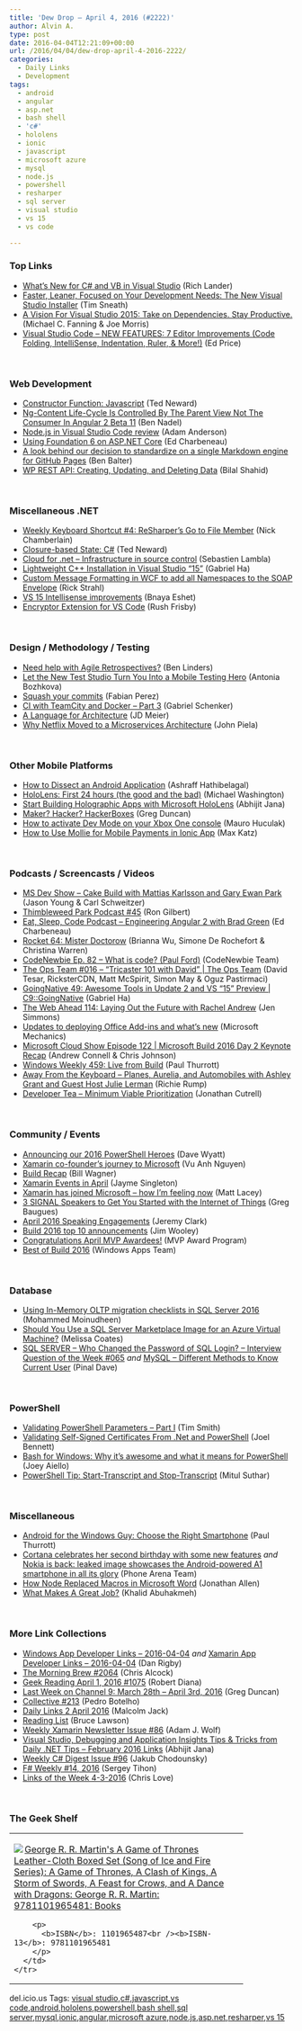 ```yaml
---
title: 'Dew Drop – April 4, 2016 (#2222)'
author: Alvin A.
type: post
date: 2016-04-04T12:21:09+00:00
url: /2016/04/04/dew-drop-april-4-2016-2222/
categories:
  - Daily Links
  - Development
tags:
  - android
  - angular
  - asp.net
  - bash shell
  - 'c#'
  - hololens
  - ionic
  - javascript
  - microsoft azure
  - mysql
  - node.js
  - powershell
  - resharper
  - sql server
  - visual studio
  - vs 15
  - vs code

---
```

### <a name="top"></a>Top Links

  * <a href="https://blogs.msdn.microsoft.com/dotnet/2016/04/02/whats-new-for-c-and-vb-in-visual-studio/" target="_blank">What’s New for C# and VB in Visual Studio</a> (Rich Lander)
  * <a href="https://blogs.msdn.microsoft.com/visualstudio/2016/04/01/faster-leaner-visual-studio-installer/" target="_blank">Faster, Leaner, Focused on Your Development Needs: The New Visual Studio Installer</a> (Tim Sneath)
  * <a href="https://blogs.msdn.microsoft.com/visualstudio/2016/04/01/visual-studio-2015-take-on-dependencies-stay-productive/" target="_blank">A Vision For Visual Studio 2015: Take on Dependencies. Stay Productive.</a> (Michael C. Fanning & Joe Morris)
  * <a href="https://blogs.msdn.microsoft.com/user_ed/2016/04/02/visual-studio-code-new-features-editor-improvements/" target="_blank">Visual Studio Code – NEW FEATURES: 7 Editor Improvements (Code Folding, IntelliSense, Indentation, Ruler, & More!)</a> (Ed Price)

&nbsp;

### <a name="web"></a>Web Development

  * <a href="http://blogs.tedneward.com/patterns/ConstructorFunction-Javascript/" target="_blank">Constructor Function: Javascript</a> (Ted Neward)
  * <a href="http://www.bennadel.com/blog/3064-ng-content-life-cycle-is-controlled-by-the-parent-view-not-the-consumer-in-angular-2-beta-11.htm" target="_blank">Ng-Content Life-Cycle Is Controlled By The Parent View Not The Consumer In Angular 2 Beta 11</a> (Ben Nadel)
  * <a href="http://blog.falafel.com/node-js-visual-studio-code-review/" target="_blank">Node.js in Visual Studio Code review</a> (Adam Anderson)
  * <a href="http://developer.telerik.com/featured/using-foundation-6-asp-net-core/" target="_blank">Using Foundation 6 on ASP.NET Core</a> (Ed Charbeneau)
  * <a href="https://github.com/blog/2136-a-look-behind-our-decision-to-standardize-on-a-single-markdown-engine-for-github-pages" target="_blank">A look behind our decision to standardize on a single Markdown engine for GitHub Pages</a> (Ben Balter)
  * <a href="http://code.tutsplus.com/tutorials/wp-rest-api-creating-updating-and-deleting-data--cms-24883" target="_blank">WP REST API: Creating, Updating, and Deleting Data</a> (Bilal Shahid)

&nbsp;

### <a name="dotnet"></a>Miscellaneous .NET

  * <a href="http://buildplease.com/pages/sow-4/" target="_blank">Weekly Keyboard Shortcut #4: ReSharper&#8217;s Go to File Member</a> (Nick Chamberlain)
  * <a href="http://blogs.tedneward.com/patterns/ClosureBasedState-CSharp/" target="_blank">Closure-based State: C#</a> (Ted Neward)
  * <a href="http://feedproxy.google.com/~r/SerialSeb/~3/CU4MuKsq8BE/" target="_blank">Cloud for .net – Infrastructure in source control</a> (Sebastien Lambla)
  * <a href="https://blogs.msdn.microsoft.com/vcblog/2016/04/01/lightweight-cpp-installation-in-vs-15/" target="_blank">Lightweight C++ Installation in Visual Studio “15”</a> (Gabriel Ha)
  * <a href="http://feedproxy.google.com/~r/RickStrahl/~3/uooE-QgAAok/Custom-Message-Formatting-in-WCF-to-add-all-Namespaces-to-the-SOAP-Envelope" target="_blank">Custom Message Formatting in WCF to add all Namespaces to the SOAP Envelope</a> (Rick Strahl)
  * <a href="http://blogs.microsoft.co.il/bnaya/2016/04/02/vs-15-intellisense-improvements/" target="_blank">VS 15 Intellisense improvements</a> (Bnaya Eshet)
  * <a href="http://rushfrisby.com/encryptor-extension-for-vs-code/" target="_blank">Encryptor Extension for VS Code</a> (Rush Frisby)

&nbsp;

### <a name="design"></a>Design / Methodology / Testing

  * <a href="http://www.benlinders.com/news/need-help-with-agile-retrospectives/" target="_blank">Need help with Agile Retrospectives?</a> (Ben Linders)
  * <a href="https://tracking.feedpress.it/link/10828/2977181" target="_blank">Let the New Test Studio Turn You Into a Mobile Testing Hero</a> (Antonia Bozhkova)
  * <a href="https://github.com/blog/2141-squash-your-commits" target="_blank">Squash your commits</a> (Fabian Perez)
  * <a href="http://feedproxy.google.com/~r/LosTechies/~3/IdCQAX5_FYc/" target="_blank">CI with TeamCity and Docker – Part 3</a> (Gabriel Schenker)
  * <a href="http://feedproxy.google.com/~r/jmeier/~3/jV0beg00gg4/" target="_blank">A Language for Architecture</a> (JD Meier)
  * <a href="http://feedproxy.google.com/~r/ProgrammableWeb/~3/n0hnmevt_Vo/02" target="_blank">Why Netflix Moved to a Microservices Architecture</a> (John Piela)

&nbsp;

### <a name="mobile"></a>Other Mobile Platforms

  * <a href="http://code.tutsplus.com/tutorials/how-to-dissect-an-android-application--cms-26178" target="_blank">How to Dissect an Android Application</a> (Ashraff Hathibelagal)
  * <a href="http://openlightgroup.com/Blog/TabId/58/PostId/190/HoloLensFirst24.aspx" target="_blank">HoloLens: First 24 hours (the good and the bad)</a> (Michael Washington)
  * <a href="http://abhijitjana.net/2016/04/03/start-building-holographic-apps-with-microsoft-hololens/" target="_blank">Start Building Holographic Apps with Microsoft HoloLens</a> (Abhijit Jana)
  * <a href="https://channel9.msdn.com/coding4fun/blog/Maker-Hacker-HackerBoxes?WT.mc_id=DX_MVP4025064" target="_blank">Maker? Hacker? HackerBoxes</a> (Greg Duncan)
  * <a href="http://feedproxy.google.com/~r/wmexperts/~3/Bvg8N7yFrIE/story01.htm" target="_blank">How to activate Dev Mode on your Xbox One console</a> (Mauro Huculak)
  * <a href="https://dzone.com/articles/how-to-use-mollie-for-mobile-payments-in-ionicapp?utm_medium=feed&utm_source=feedpress.me&utm_campaign=Feed%3A+dzone%2Fmobile" target="_blank">How to Use Mollie for Mobile Payments in Ionic App</a> (Max Katz)

&nbsp;

### <a name="podcasts"></a>Podcasts / Screencasts / Videos

  * <a href="http://msdevshow.com/2016/04/cakebuild-with-mattias-karlsson-and-gary-ewan-park/" target="_blank">MS Dev Show &#8211; Cake Build with Mattias Karlsson and Gary Ewan Park</a> (Jason Young & Carl Schweitzer)
  * <a href="https://blog.thimbleweedpark.com/podcast45" target="_blank">Thimbleweed Park Podcast #45</a> (Ron Gilbert)
  * <a href="http://developer.telerik.com/content-types/podcast/engineering-angular-2-brad-green/" target="_blank">Eat, Sleep, Code Podcast &#8211; Engineering Angular 2 with Brad Green</a> (Ed Charbeneau)
  * <a href="http://relay.fm/rocket/64" target="_blank">Rocket 64: Mister Doctorow</a> (Brianna Wu, Simone De Rochefort & Christina Warren)
  * <a href="http://bloggytoons.com/codenewbies-podtrac/2016/4/4/ep-82-what-is-code-paul-ford" target="_blank">CodeNewbie Ep. 82 &#8211; What is code? (Paul Ford)</a> (CodeNewbie Team)
  * <a href="https://channel9.msdn.com/Shows/The-Ops-Team/The-Ops-Team-016-Tricaster-101-with-David?WT.mc_id=DX_MVP4025064" target="_blank">The Ops Team #016 &#8211; &#8220;Tricaster 101 with David&#8221; | The Ops Team</a> (David Tesar, RicksterCDN, Matt McSpirit, Simon May & Oguz Pastirmaci)
  * <a href="https://channel9.msdn.com/Shows/C9-GoingNative/GoingNative-49-Awesome-Tools-in-Update-2-and-VS-15-Preview?WT.mc_id=DX_MVP4025064" target="_blank">GoingNative 49: Awesome Tools in Update 2 and VS &#8220;15&#8221; Preview | C9::GoingNative</a> (Gabriel Ha)
  * <a href="http://5by5.tv/webahead/114" target="_blank">The Web Ahead 114: Laying Out the Future with Rachel Andrew</a> (Jen Simmons)
  * <a href="http://www.youtube.com/watch?v=xwZiYsEtJZ0" target="_blank">Updates to deploying Office Add-ins and what&#8217;s new</a> (Microsoft Mechanics)
  * <a href="http://feeds.microsoftcloudshow.com/~r/microsoftcloudshowepisodes/~3/ctm6Ex9JVGk/122-microsoft-build-2016-day-2-keynote-recap" target="_blank">Microsoft Cloud Show Episode 122 | Microsoft Build 2016 Day 2 Keynote Recap</a> (Andrew Connell & Chris Johnson)
  * <a href="https://www.thurrott.com/podcasts/65925/windows-weekly-459-live-build" target="_blank">Windows Weekly 459: Live from Build</a> (Paul Thurrott)
  * <a href="http://awayfromthekeyboard.com/2016/04/01/planes-aurelia-and-automobiles-with-ashley-grant-and-guest-host-julie-lerman/" target="_blank">Away From the Keyboard &#8211; Planes, Aurelia, and Automobiles with Ashley Grant and Guest Host Julie Lerman</a> (Richie Rump)
  * <a href="http://feedproxy.google.com/~r/DeveloperTea/~3/kZdQQY0VXHg/34480-minimum-viable-prioritization" target="_blank">Developer Tea &#8211; Minimum Viable Prioritization</a> (Jonathan Cutrell)

&nbsp;

### <a name="events"></a>Community / Events

  * <a href="http://powershell.org/wp/2016/04/03/announcing-our-2016-powershell-heroes/" target="_blank">Announcing our 2016 PowerShell Heroes</a> (Dave Wyatt)
  * <a href="http://feedproxy.google.com/~r/winbetadotorg/~3/BvCyXUT41HU/xamarin-co-founders-journey-microsoft" target="_blank">Xamarin co-founder’s journey to Microsoft</a> (Vu Anh Nguyen)
  * <a href="http://thebillwagner.com/Blog/Item/2016-04-02-BuildRecap" target="_blank">Build Recap</a> (Bill Wagner)
  * <a href="https://blog.xamarin.com/xamarin-events-in-april/" target="_blank">Xamarin Events in April</a> (Jayme Singleton)
  * <a href="http://feedproxy.google.com/~r/MattLacey/~3/JaRxp8o1iTQ/xamarin-has-joined-microsoft-how-im.html" target="_blank">Xamarin has joined Microsoft &#8211; how I&#8217;m feeling now</a> (Matt Lacey)
  * <a href="http://twilioinc.wpengine.com/2016/04/3-signal-speakers-iot.html" target="_blank">3 SIGNAL Speakers to Get You Started with the Internet of Things</a> (Greg Baugues)
  * <a href="http://jeremybytes.blogspot.com/2016/04/april-2016-speaking-engagements.html" target="_blank">April 2016 Speaking Engagements</a> (Jeremy Clark)
  * <a href="http://feedproxy.google.com/~r/thinqlinq/rss/~3/8ylbjbgGx70/Build-2016-top-10-announcements" target="_blank">Build 2016 top 10 announcements</a> (Jim Wooley)
  * <a href="https://blogs.msdn.microsoft.com/mvpawardprogram/2016/04/01/congratulations-april-mvp-awardees-2/" target="_blank">Congratulations April MVP Awardees!</a> (MVP Award Program)
  * <a href="https://blogs.windows.com/buildingapps/2016/04/03/best-of-build-2016/?WT.mc_id=DX_MVP4025064" target="_blank">Best of Build 2016</a> (Windows Apps Team)

&nbsp;

### <a name="sql"></a>Database

  * <a href="http://feedproxy.google.com/~r/MSSQLTips-LatestSqlServerTips/~3/Qt9RjYILMBg/tip.asp" target="_blank">Using In-Memory OLTP migration checklists in SQL Server 2016</a> (Mohammed Moinudheen)
  * <a href="http://feedproxy.google.com/~r/SqlChick-MelissaCoates/~3/oQuwlbcrpPg/should-you-use-a-sql-server-marketplace-image-for-an-azure-virtual-machine" target="_blank">Should You Use a SQL Server Marketplace Image for an Azure Virtual Machine?</a> (Melissa Coates)
  * <a href="http://blog.sqlauthority.com/2016/04/03/sql-server-changed-password-sql-login-interview-question-week-065/" target="_blank">SQL SERVER – Who Changed the Password of SQL Login? – Interview Question of the Week #065</a> _and_ <a href="http://blog.sqlauthority.com/2016/04/04/mysql-different-methods-know-current-user/" target="_blank">MySQL – Different Methods to Know Current User</a> (Pinal Dave)

&nbsp;

### <a name="ps"></a>PowerShell

  * <a href="http://feedproxy.google.com/~r/MSSQLTips-LatestSqlServerTips/~3/evOSwhEQO9I/tip.asp" target="_blank">Validating PowerShell Parameters &#8211; Part I</a> (Tim Smith)
  * <a href="http://HuddledMasses.org/blog/validating-self-signed-certificates-properly-from-powershell/index.html" target="_blank">Validating Self-Signed Certificates From .Net and PowerShell</a> (Joel Bennett)
  * <a href="https://blogs.msdn.microsoft.com/powershell/2016/04/01/bash-for-windows-why-its-awesome-and-what-it-means-for-powershell/" target="_blank">Bash for Windows: Why it’s awesome and what it means for PowerShell</a> (Joey Aiello)
  * <a href="http://mscodingblog.blogspot.com/2016/04/powershell-tip-start-transcript-and.html" target="_blank">PowerShell Tip: Start-Transcript and Stop-Transcript</a> (Mitul Suthar)

&nbsp;

### <a name="misc"></a>Miscellaneous

  * <a href="https://www.thurrott.com/mobile/android/65952/android-windows-guy-choose-right-smartphone" target="_blank">Android for the Windows Guy: Choose the Right Smartphone</a> (Paul Thurrott)
  * <a href="http://feedproxy.google.com/~r/phonearena/ySoL/~3/Pdrt56nKzu8/Cortana-celebrates-her-second-birthday-with-some-new-features_id79870" target="_blank">Cortana celebrates her second birthday with some new features</a> _and_ <a href="http://feedproxy.google.com/~r/phonearena/ySoL/~3/zmekC3XVGYw/Nokia-is-back-leaked-image-showcases-the-Android-powered-A1-smartphone-in-all-its-glory_id79850" target="_blank">Nokia is back: leaked image showcases the Android-powered A1 smartphone in all its glory</a> (Phone Arena Team)
  * <a href="http://www.infoq.com/news/2016/04/Node-for-Office?utm_campaign=infoq_content&utm_source=infoq&utm_medium=feed&utm_term=global" target="_blank">How Node Replaced Macros in Microsoft Word</a> (Jonathan Allen)
  * <a href="http://www.khalidabuhakmeh.com/what-makes-a-great-job" target="_blank">What Makes A Great Job?</a> (Khalid Abuhakmeh)

&nbsp;

### <a name="links"></a>More Link Collections

  * <a href="http://windowsappdev.com/2016/04/windows-app-developer-links-2016-04-04/" target="_blank">Windows App Developer Links &#8211; 2016-04-04</a> _and_ <a href="http://allaboutxamarin.com/2016/04/xamarin-app-developer-links-2016-04-04/" target="_blank">Xamarin App Developer Links &#8211; 2016-04-04</a> (Dan Rigby)
  * <a href="http://feedproxy.google.com/~r/ReflectivePerspective/~3/HizVrg8u-dg/" target="_blank">The Morning Brew #2064</a> (Chris Alcock)
  * <a href="http://feeds.regulargeek.com/~r/RegularGeek/~3/EVzI0DaOzvA/" target="_blank">Geek Reading April 1, 2016 #1075</a> (Robert Diana)
  * <a href="https://channel9.msdn.com/Blogs/C9Team/Last-Week-on-Channel-9-March-28th-April-3rd-2016?WT.mc_id=DX_MVP4025064" target="_blank">Last Week on Channel 9: March 28th &#8211; April 3rd, 2016</a> (Greg Duncan)
  * <a href="http://feedproxy.google.com/~r/tympanus/~3/yDH0U_1DGOg/" target="_blank">Collective #213</a> (Pedro Botelho)
  * <a href="http://feedproxy.google.com/~r/parsimonyjax/~3/wrb0oiVw0pE/daily-links-2-april-2016.html" target="_blank">Daily Links 2 April 2016</a> (Malcolm Jack)
  * <a href="http://www.brucelawson.co.uk/2016/reading-list-143/" target="_blank">Reading List</a> (Bruce Lawson)
  * <a href="https://www.SyntaxIsMyUI.com/weekly-xamarin-newsletter-issue-86/" target="_blank">Weekly Xamarin Newsletter Issue #86</a> (Adam J. Wolf)
  * <a href="http://abhijitjana.net/2016/04/03/visual-studio-debugging-and-application-insights-tips-tricks-from-daily-net-tips-february-2016-links/" target="_blank">Visual Studio, Debugging and Application Insights Tips & Tricks from Daily .NET Tips – February 2016 Links</a> (Abhijit Jana)
  * <a href="http://feedproxy.google.com/~r/digest-csharp/~3/vzmgly_cYB4/96" target="_blank">Weekly C# Digest Issue #96</a> (Jakub Chodounsky)
  * <a href="https://sergeytihon.wordpress.com/2016/04/03/f-weekly-14-2016/" target="_blank">F# Weekly #14, 2016</a> (Sergey Tihon)
  * <a href="http://www.love2dev.com/#!article/Links-of-the-Week-4-3-2016" target="_blank">Links of the Week 4-3-2016</a> (Chris Love)

&nbsp;

### <a name="shelf"></a>The Geek Shelf

<div id="scid:7dc1bd33-94bd-46fd-a20b-0131235bcd47:7f25e68d-4d38-46b5-9e14-973302844929" class="wlWriterEditableSmartContent" style="float: none; padding-bottom: 0px; padding-top: 0px; padding-left: 0px; margin: 0px; display: inline; padding-right: 0px">
  <table cellspacing="0" cellpadding="2" width="400" border="0" unselectable="on">
    <tr>
      <td valign="top" width="400">
        <p>
          <a title="George R. R. Martin&#39;s A Game of Thrones Leather-Cloth Boxed Set (Song of Ice and Fire Series): A Game of Thrones, A Clash of Kings, A Storm of Swords, A Feast for Crows, and A Dance with Dragons: George R. R. Martin: 9781101965481: Books" href="http://www.amazon.com/exec/obidos/ASIN/1101965487/amavin-20"><img data-recalc-dims="1" decoding="async" src="https://i0.wp.com/images.amazon.com/images/P/1101965487.01.MZZZZZZZ.jpg?w=660" border="0" align="left" style="float:left" />George R. R. Martin's A Game of Thrones Leather-Cloth Boxed Set (Song of Ice and Fire Series): A Game of Thrones, A Clash of Kings, A Storm of Swords, A Feast for Crows, and A Dance with Dragons: George R. R. Martin: 9781101965481: Books</a>
        </p>
        
        <p>
          <b>ISBN</b>: 1101965487<br /><b>ISBN-13</b>: 9781101965481
        </p>
      </td>
    </tr>
  </table>
</div>

<div id="scid:0767317B-992E-4b12-91E0-4F059A8CECA8:997b0c60-ce60-46b4-b6ae-c9af36803eff" class="wlWriterEditableSmartContent" style="float: none; padding-bottom: 0px; padding-top: 0px; padding-left: 0px; margin: 0px; display: inline; padding-right: 0px">
  del.icio.us Tags: <a href="http://del.icio.us/popular/visual+studio" rel="tag">visual studio</a>,<a href="http://del.icio.us/popular/c%23" rel="tag">c#</a>,<a href="http://del.icio.us/popular/javascript" rel="tag">javascript</a>,<a href="http://del.icio.us/popular/vs+code" rel="tag">vs code</a>,<a href="http://del.icio.us/popular/android" rel="tag">android</a>,<a href="http://del.icio.us/popular/hololens" rel="tag">hololens</a>,<a href="http://del.icio.us/popular/powershell" rel="tag">powershell</a>,<a href="http://del.icio.us/popular/bash+shell" rel="tag">bash shell</a>,<a href="http://del.icio.us/popular/sql+server" rel="tag">sql server</a>,<a href="http://del.icio.us/popular/mysql" rel="tag">mysql</a>,<a href="http://del.icio.us/popular/ionic" rel="tag">ionic</a>,<a href="http://del.icio.us/popular/angular" rel="tag">angular</a>,<a href="http://del.icio.us/popular/microsoft+azure" rel="tag">microsoft azure</a>,<a href="http://del.icio.us/popular/node.js" rel="tag">node.js</a>,<a href="http://del.icio.us/popular/asp.net" rel="tag">asp.net</a>,<a href="http://del.icio.us/popular/resharper" rel="tag">resharper</a>,<a href="http://del.icio.us/popular/vs+15" rel="tag">vs 15</a>
</div>